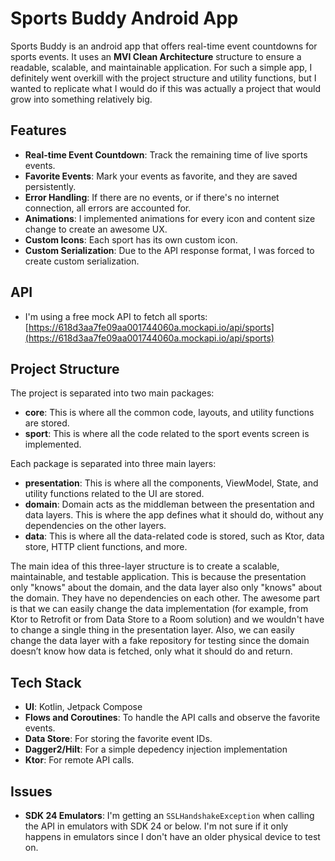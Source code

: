 # Sports Buddy Android App

Sports Buddy is an android app that offers real-time event countdowns for sports events. It uses an **MVI Clean Architecture** structure to ensure a readable, scalable, and maintainable application. For such a simple app, I definitely went overkill with the project structure and utility functions, but I wanted to replicate what I would do if this was actually a project that would grow into something relatively big.

## Features

- **Real-time Event Countdown**: Track the remaining time of live sports events.
- **Favorite Events**: Mark your events as favorite, and they are saved persistently.
- **Error Handling**: If there are no events, or if there's no internet connection, all errors are accounted for.
- **Animations**: I implemented animations for every icon and content size change to create an awesome UX.
- **Custom Icons**: Each sport has its own custom icon.
- **Custom Serialization**: Due to the API response format, I was forced to create custom serialization.

## API

- I'm using a free mock API to fetch all sports: [https://618d3aa7fe09aa001744060a.mockapi.io/api/sports](https://618d3aa7fe09aa001744060a.mockapi.io/api/sports)

## Project Structure

The project is separated into two main packages:

- **core**: This is where all the common code, layouts, and utility functions are stored.
- **sport**: This is where all the code related to the sport events screen is implemented.

Each package is separated into three main layers:

- **presentation**: This is where all the components, ViewModel, State, and utility functions related to the UI are stored.
- **domain**: Domain acts as the middleman between the presentation and data layers. This is where the app defines what it should do, without any dependencies on the other layers.
- **data**: This is where all the data-related code is stored, such as Ktor, data store, HTTP client functions, and more.

The main idea of this three-layer structure is to create a scalable, maintainable, and testable application. This is because the presentation only "knows" about the domain, and the data layer also only "knows" about the domain. They have no dependencies on each other. The awesome part is that we can easily change the data implementation (for example, from Ktor to Retrofit or from Data Store to a Room solution) and we wouldn't have to change a single thing in the presentation layer. Also, we can easily change the data layer with a fake repository for testing since the domain doesn’t know how data is fetched, only what it should do and return.

## Tech Stack

- **UI**: Kotlin, Jetpack Compose
- **Flows and Coroutines**: To handle the API calls and observe the favorite events.
- **Data Store**: For storing the favorite event IDs.
- **Dagger2/Hilt**: For a simple depedency injection implementation
- **Ktor**: For remote API calls.

## Issues

- **SDK 24 Emulators**: I'm getting an `SSLHandshakeException` when calling the API in emulators with SDK 24 or below. I'm not sure if it only happens in emulators since I don't have an older physical device to test on.


 
